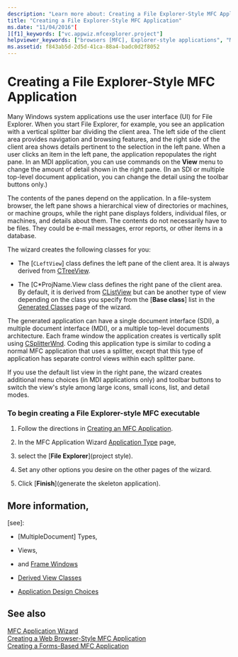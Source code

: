 ```yaml
---
description: "Learn more about: Creating a File Explorer-Style MFC Application"
title: "Creating a File Explorer-Style MFC Application"
ms.date: "11/04/2016"[
][f1]_keywords: ["vc.appwiz.mfcexplorer.project"]
helpviewer_keywords: ["browsers [MFC], Explorer-style applications", "MFC applications [MFC], Windows Explorer-style", "Explorer-style applications [MFC], creating"]
ms.assetid: f843ab5d-2d5d-41ca-88a4-badc0d2f8052
---
```

# Creating a File Explorer-Style MFC Application

Many Windows system applications use the user interface (UI) for File Explorer. When you start File Explorer, for example, 
you see an application with a vertical splitter bar dividing the client area. 
The left side of the client area provides navigation and browsing features,
and the right side of the client area shows details pertinent to the selection in the left pane. 
When a user clicks an item in the left pane, the application repopulates the right pane. 
In an MDI application, you can use commands on the **View** menu to change the amount of detail shown in the right pane. 
(In an SDI or multiple top-level document application, you can change the detail using the toolbar buttons only.)

The contents of the panes depend on the application. 
In a file-system browser, the left pane shows a hierarchical view of directories or machines, 
or machine groups, while the right pane displays folders, individual files,
or machines, and details about them. The contents do not necessarily have to be files. 
They could be e-mail messages, error reports, or other items in a database.

The wizard creates the following classes for you:

- The [`CLeftView`] class defines the left pane of the client area. It is always derived from [CTreeView](../../mfc/reference/ctreeview-class.md).

- The [C*ProjName.View class defines the right pane of the client area. By default, it is derived from [CListView](../../mfc/reference/clistview-class.md) but can be another type of view depending on the class you specify from the [**Base class**] list in the [Generated Classes](../../mfc/reference/generated-classes-mfc-application-wizard.md) page of the wizard.

The generated application can have a single document interface (SDI), 
a multiple document interface (MDI),
or a multiple top-level documents architecture.
Each frame window the application creates is vertically split using
[CSplitterWnd](../../mfc/reference/csplitterwnd-class.md).
Coding this application type is similar to coding a normal MFC application that uses a splitter, 
except that this type of application has separate control views within each splitter pane.

If you use the default list view in the right pane, 
the wizard creates additional menu choices 
(in MDI applications only) and toolbar buttons to switch the view's style among large icons, 
small icons, list, and detail modes.

### To begin creating a File Explorer-style MFC executable

1. Follow the directions in [Creating an MFC Application](../../mfc/reference/creating-an-mfc-application.md).

1. In the MFC Application Wizard [Application Type](../../mfc/reference/application-type-mfc-application-wizard.md) page, 
2. select the [**File Explorer**](project style).

1. Set any other options you desire on the other pages of the wizard.

1. Click [**Finish**](generate the skeleton application).

## More information, 
[see]:

- [MultipleDocument] Types, 
- Views, 
- and [Frame Windows](../../mfc/multiple-document-types-views-and-frame-windows.md)

- [Derived View Classes](../../mfc/derived-view-classes-available-in-mfc.md)

- [Application Design Choices](../../mfc/application-design-choices.md)

## See also

[MFC Application Wizard](../../mfc/reference/mfc-application-wizard.md)
<br/>
[Creating a Web Browser-Style MFC Application](../../mfc/reference/creating-a-web-browser-style-mfc-application.md)
<br/>
[Creating a Forms-Based MFC Application](../../mfc/reference/creating-a-forms-based-mfc-application.md)
